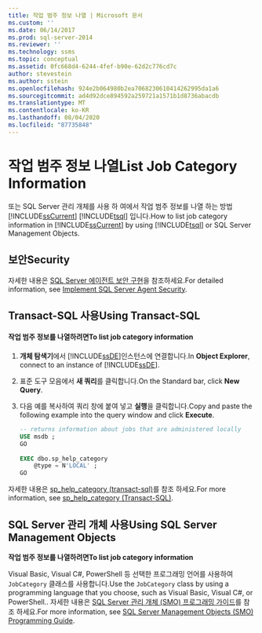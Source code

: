 ```yaml
---
title: 작업 범주 정보 나열 | Microsoft 문서
ms.custom: ''
ms.date: 06/14/2017
ms.prod: sql-server-2014
ms.reviewer: ''
ms.technology: ssms
ms.topic: conceptual
ms.assetid: 0fc668d4-6244-4fef-b90e-62d2c776cd7c
author: stevestein
ms.author: sstein
ms.openlocfilehash: 924e2b064980b2ea7068230610414262995da1a6
ms.sourcegitcommit: ad4d92dce894592a259721a1571b1d8736abacdb
ms.translationtype: MT
ms.contentlocale: ko-KR
ms.lasthandoff: 08/04/2020
ms.locfileid: "87735848"
---
```

# <a name="list-job-category-information"></a><span data-ttu-id="7ec8f-102">작업 범주 정보 나열</span><span class="sxs-lookup"><span data-stu-id="7ec8f-102">List Job Category Information</span></span>
  <span data-ttu-id="7ec8f-103">또는 SQL Server 관리 개체를 사용 하 여에서 작업 범주 정보를 나열 하는 방법 [!INCLUDE[ssCurrent](../../includes/sscurrent-md.md)] [!INCLUDE[tsql](../../includes/tsql-md.md)] 입니다.</span><span class="sxs-lookup"><span data-stu-id="7ec8f-103">How to list job category information in [!INCLUDE[ssCurrent](../../includes/sscurrent-md.md)] by using [!INCLUDE[tsql](../../includes/tsql-md.md)] or SQL Server Management Objects.</span></span>  

  
##  <a name="security"></a><a name="Security"></a> <span data-ttu-id="7ec8f-104">보안</span><span class="sxs-lookup"><span data-stu-id="7ec8f-104">Security</span></span>  
 <span data-ttu-id="7ec8f-105">자세한 내용은 [SQL Server 에이전트 보안 구현](implement-sql-server-agent-security.md)을 참조하세요.</span><span class="sxs-lookup"><span data-stu-id="7ec8f-105">For detailed information, see [Implement SQL Server Agent Security](implement-sql-server-agent-security.md).</span></span>  

  
##  <a name="using-transact-sql"></a><a name="TSQL"></a> <span data-ttu-id="7ec8f-106">Transact-SQL 사용</span><span class="sxs-lookup"><span data-stu-id="7ec8f-106">Using Transact-SQL</span></span>  
  
#### <a name="to-list-job-category-information"></a><span data-ttu-id="7ec8f-107">작업 범주 정보를 나열하려면</span><span class="sxs-lookup"><span data-stu-id="7ec8f-107">To list job category information</span></span>  
  
1.  <span data-ttu-id="7ec8f-108">**개체 탐색기**에서 [!INCLUDE[ssDE](../../includes/ssde-md.md)]인스턴스에 연결합니다.</span><span class="sxs-lookup"><span data-stu-id="7ec8f-108">In **Object Explorer**, connect to an instance of [!INCLUDE[ssDE](../../includes/ssde-md.md)].</span></span>  
  
2.  <span data-ttu-id="7ec8f-109">표준 도구 모음에서 **새 쿼리**를 클릭합니다.</span><span class="sxs-lookup"><span data-stu-id="7ec8f-109">On the Standard bar, click **New Query**.</span></span>  
  
3.  <span data-ttu-id="7ec8f-110">다음 예를 복사하여 쿼리 창에 붙여 넣고 **실행**을 클릭합니다.</span><span class="sxs-lookup"><span data-stu-id="7ec8f-110">Copy and paste the following example into the query window and click **Execute**.</span></span>  
  
    ```sql
    -- returns information about jobs that are administered locally  
    USE msdb ;  
    GO  
  
    EXEC dbo.sp_help_category  
        @type = N'LOCAL' ;  
    GO  
    ```  
  
 <span data-ttu-id="7ec8f-111">자세한 내용은 [sp_help_category &#40;transact-sql&#41;](/sql/relational-databases/system-stored-procedures/sp-help-category-transact-sql)를 참조 하세요.</span><span class="sxs-lookup"><span data-stu-id="7ec8f-111">For more information, see [sp_help_category &#40;Transact-SQL&#41;](/sql/relational-databases/system-stored-procedures/sp-help-category-transact-sql).</span></span>  
  
  
##  <a name="using-sql-server-management-objects"></a><a name="SMO"></a><span data-ttu-id="7ec8f-112">SQL Server 관리 개체 사용</span><span class="sxs-lookup"><span data-stu-id="7ec8f-112">Using SQL Server Management Objects</span></span>  
 <span data-ttu-id="7ec8f-113">**작업 범주 정보를 나열하려면**</span><span class="sxs-lookup"><span data-stu-id="7ec8f-113">**To list job category information**</span></span>  
  
 <span data-ttu-id="7ec8f-114">Visual Basic, Visual C#, PowerShell 등 선택한 프로그래밍 언어를 사용하여 `JobCategory` 클래스를 사용합니다.</span><span class="sxs-lookup"><span data-stu-id="7ec8f-114">Use the `JobCategory` class by using a programming language that you choose, such as Visual Basic, Visual C#, or PowerShell..</span></span> <span data-ttu-id="7ec8f-115">자세한 내용은 [SQL Server 관리 개체 &#40;SMO&#41; 프로그래밍 가이드](../../relational-databases/server-management-objects-smo/sql-server-management-objects-smo-programming-guide.md)를 참조 하세요.</span><span class="sxs-lookup"><span data-stu-id="7ec8f-115">For more information, see [SQL Server Management Objects &#40;SMO&#41; Programming Guide](../../relational-databases/server-management-objects-smo/sql-server-management-objects-smo-programming-guide.md).</span></span>  
